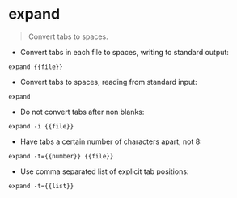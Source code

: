 # expand

> Convert tabs to spaces.

- Convert tabs in each file to spaces, writing to standard output:

`expand {{file}}`

- Convert tabs to spaces, reading from standard input:

`expand`

- Do not convert tabs after non blanks:

`expand -i {{file}}`

- Have tabs a certain number of characters apart, not 8:

`expand -t={{number}} {{file}}`

- Use comma separated list of explicit tab positions:

`expand -t={{list}}`
